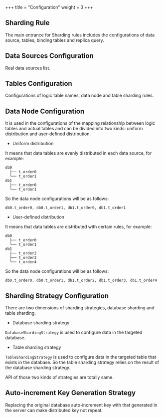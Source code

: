 +++
title = "Configuration"
weight = 3
+++

## Sharding Rule

The main entrance for Sharding rules includes the configurations of data source, tables, binding tables and replica query.

## Data Sources Configuration

Real data sources list.

## Tables Configuration

Configurations of logic table names, data node and table sharding rules.

## Data Node Configuration

It is used in the configurations of the mapping relationship between logic tables and actual tables and can be divided into two kinds: uniform distribution and user-defined distribution.

- Uniform distribution

It means that data tables are evenly distributed in each data source, for example: 

```
db0
  ├── t_order0 
  └── t_order1 
db1
  ├── t_order0 
  └── t_order1
```

So the data node configurations will be as follows:

```
db0.t_order0, db0.t_order1, db1.t_order0, db1.t_order1
```

- User-defined distribution

It means that data tables are distributed with certain rules, for example:

```
db0
  ├── t_order0 
  └── t_order1 
db1
  ├── t_order2
  ├── t_order3
  └── t_order4
```

So the data node configurations will be as follows:

```
db0.t_order0, db0.t_order1, db1.t_order2, db1.t_order3, db1.t_order4
```

## Sharding Strategy Configuration

There are two dimensions of sharding strategies, database sharding and table sharding.

- Database sharding strategy

`DatabaseShardingStrategy` is used to configure data in the targeted database.

- Table sharding strategy

`TableShardingStrategy` is used to configure data in the targeted table that exists in the database. 
So the table sharding strategy relies on the result of the database sharding strategy.

API of those two kinds of strategies are totally same.

## Auto-increment Key Generation Strategy

Replacing the original database auto-increment key with that generated in the server can make distributed key not repeat.